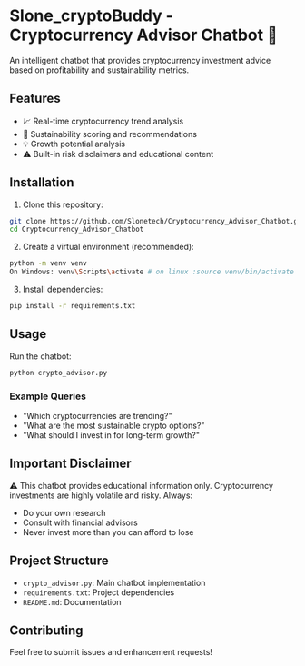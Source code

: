 # Slone_cryptoBuddy - Cryptocurrency Advisor Chatbot 🤖

An intelligent chatbot that provides cryptocurrency investment advice based on profitability and sustainability metrics.

## Features

- 📈 Real-time cryptocurrency trend analysis
- 🌱 Sustainability scoring and recommendations
- 💡 Growth potential analysis
- ⚠️ Built-in risk disclaimers and educational content

## Installation

1. Clone this repository:
```bash
git clone https://github.com/Slonetech/Cryptocurrency_Advisor_Chatbot.git
cd Cryptocurrency_Advisor_Chatbot
```

2. Create a virtual environment (recommended):
```bash
python -m venv venv
On Windows: venv\Scripts\activate # on linux :source venv/bin/activate  
```

3. Install dependencies:
```bash
pip install -r requirements.txt
```

## Usage

Run the chatbot:
```bash
python crypto_advisor.py
```

### Example Queries

- "Which cryptocurrencies are trending?"
- "What are the most sustainable crypto options?"
- "What should I invest in for long-term growth?"

## Important Disclaimer

⚠️ This chatbot provides educational information only. Cryptocurrency investments are highly volatile and risky. Always:
- Do your own research
- Consult with financial advisors
- Never invest more than you can afford to lose

## Project Structure

- `crypto_advisor.py`: Main chatbot implementation
- `requirements.txt`: Project dependencies
- `README.md`: Documentation

## Contributing

Feel free to submit issues and enhancement requests!
